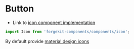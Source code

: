 # Button

* Link to [icon component implementation](https://github.com/tuchk4/forgekit-components/blob/master/lib/components/icon/index.js)

```js
import Icon from 'forgekit-components/components/icon';
```

By default provide [material design icons](https://material.io/icons/)
